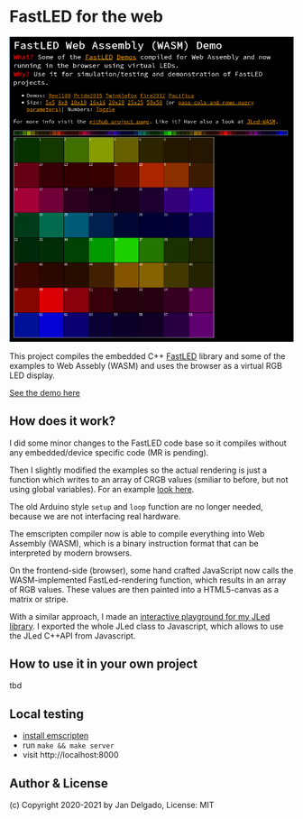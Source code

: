 # FastLED for the web

[![demo](.images/fastled.png)](https://jandelgado.github.io/fastled-wasm)

This project compiles the embedded C++ [FastLED](http://fastled.io) library and
some of the examples to Web Assebly (WASM) and uses the browser as a virtual RGB
LED display.

[See the demo here](https://jandelgado.github.io/fastled-wasm)

## How does it work?

I did some minor changes to the FastLED code base so it compiles without any
embedded/device specific code (MR is pending).

Then I slightly modified the examples so the actual rendering is just a
function which writes to an array of CRGB values (smiliar to before, but not
using global variables). For an example [look here](https://github.com/jandelgado/fastled-wasm/blob/main/src/demo_pride.cpp).

The old Arduino style `setup` and `loop` function are no longer needed, because
we are not interfacing real hardware.

The emscripten compiler now is able to compile everything into Web Assembly
(WASM), which is a binary instruction format that can be interpreted by modern
browsers.

On the frontend-side (browser), some hand crafted JavaScript now calls the
WASM-implemented FastLed-rendering function, which results in an array of RGB
values. These values are then painted into a HTML5-canvas as a matrix or
stripe.

With a similar approach, I made an [interactive playground for my JLed
library](https://jandelgado.github.io/jled-wasm/). I exported the whole JLed
class to Javascript, which allows to use the
JLed C++API from Javascript.

## How to use it in your own project

tbd

## Local testing

* [install emscripten](https://emscripten.org/docs/getting_started/downloads.html)
* run `make && make server`
* visit http://localhost:8000

## Author & License

(c) Copyright 2020-2021 by Jan Delgado, License: MIT

